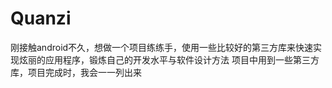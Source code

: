 Quanzi
======

刚接触android不久，想做一个项目练练手，使用一些比较好的第三方库来快速实现炫丽的应用程序，锻炼自己的开发水平与软件设计方法
项目中用到一些第三方库，项目完成时，我会一一列出来
